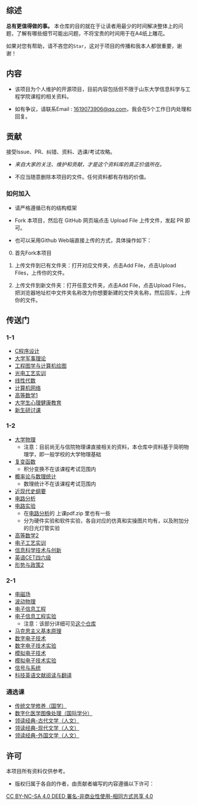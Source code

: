 ## 综述

**总有更值得做的事。**
本仓库的目的就在于让读者用最少的时间解决整体上的问题，了解有哪些细节可能出问题，不将宝贵的时间用于在A4纸上雕花。

如果对您有帮助，请不吝您的``Star``，这对于项目的传播和我本人都很重要，谢谢！

## 内容

* 该项目为个人维护的开源项目，目前内容包括但不限于山东大学信息科学与工程学院课程的相关资料。
  
* 如有争议，请联系Email : 1619073906@qq.com，我会在5个工作日内处理和回复。

## 贡献

接受Issue、PR、纠错、资料、选课/考试攻略。

* *来自大家的关注、维护和贡献，才是这个资料库的真正价值所在。*

* 不应当随意删除本项目的文件。任何资料都有存档的价值。

### 如何加入

* 请严格遵循已有的结构框架

* Fork 本项目，然后在 GitHub 网页端点击 Upload File 上传文件，发起 PR 即可。

* 也可以采用Github Web端直接上传的方式，具体操作如下：

0. 首先Fork本项目

1. 上传文件到已有文件夹：打开对应文件夹，点击Add File，点击Upload Files，上传你的文件。

3. 上传文件到新文件夹：打开任意文件夹，点击Add File，点击Upload Files，把浏览器地址栏中文件夹名称改为你想要新建的文件夹名称，然后回车，上传你的文件。

## 传送门

### 1-1

* [C程序设计](./C语言)
* [大学军事理论](./军事理论)
* [工程图学与计算机绘图](./工程制图)
* [光电工艺实训](./光电工艺实训)
* [线性代数](./线性代数)
* [计算机网络](./计算机网络)
* [高等数学1](./高等数学)
* [大学生心理健康教育](./大学生心理健康)
* [新生研讨课](./新生研讨课)

### 1-2

* [大学物理](./大学物理)
  - 注意：目前尚无与信院物理课直接相关的资料，本仓库中资料基于简明物理学，即一般学校的大学物理基础
* [复变函数](./复变函数)
  - 积分变换不在该课程考试范围内
* [概率论与数理统计](./概率论)
  - 数理统计不在该课程考试范围内
* [近现代史纲要](./近现代史)
* [电路分析](./电路)
* [电路实验](./电路实验)
  - 在[电路分析](./电路)的 上课pdf.zip 里也有一些 
  - 分为硬件实验和软件实验，各自对应的仿真和实操图片均有，以及附加分的日光灯管实验
* [高等数学2](./高等数学)
* [电子工艺实训](./电子工艺实训)
* [信息科学技术与创新](./信息科学技术与创新)
* [英语CET四六级](./CET四六级)
* [形势与政策2](./形势与政策2)

### 2-1

* [电磁场](./电磁场与电磁波)
* [波动物理](./波动物理)
* [电子信息工程](./EECS)
* [电子信息工程实验](./EECS)
  * 注意：该部分详细可见[这个仓库](https://github.com/SkywalkerWei/EECS-CX_College-24fall)
* [马克思主义基本原理](./马克思主义基本原理)
* [数字电子技术](./数电)
* [数字电子技术实验](./数电实验)
* [模拟电子技术](./模电)
* [模拟电子技术实验](./模电实验)
* [信号与系统](./信号与系统)
* [科技英语文献阅读与翻译](./科技英语文献阅读与翻译)

### 通选课

* [传统文学修养（国学）](./传统文学修养)
* [数字化医学图像处理（国际学分）](./数字化医学图像处理)
* [领读经典-古代文学（人文）](./领读经典)
* [领读经典-现代文学（人文）](./领读经典)
* [领读经典-外国文学（人文）](./领读经典)

## 许可

本项目所有资料仅供参考。

* 版权归属于各自的作者，由贡献者编写的内容遵循以下许可：

[ CC BY-NC-SA 4.0 DEED 署名-非商业性使用-相同方式共享 4.0 ](https://creativecommons.org/licenses/by-nc-sa/4.0/)